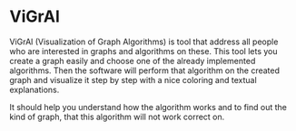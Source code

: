 ViGrAl
======

ViGrAl (Visualization of Graph Algorithms) is tool that address all people who are interested in graphs
and algorithms on these. This tool lets you create a graph easily and choose one of the already implemented
algorithms. Then the software will perform that algorithm on the created graph and visualize it step by
step with a nice coloring and textual explanations.

It should help you understand how the algorithm works and to find out the kind of graph, that this algorithm
will not work correct on.
